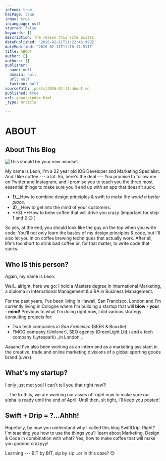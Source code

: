 ```yaml
---
inFeed: true
hasPage: true
inNav: true
inLanguage: null
starred: false
keywords: []
description: The reason this site exists.
datePublished: '2016-02-11T11:22:46.990Z'
dateModified: '2016-02-11T11:16:17.511Z'
title: ABOUT
author: []
authors: []
publisher:
  name: null
  domain: null
  url: null
  favicon: null
sourcePath: _posts/2016-02-11-about.md
published: true
url: about/index.html
_type: Article

---
```

# ABOUT

## About This Blog
![This should be your new mindset.](https://the-grid-user-content.s3-us-west-2.amazonaws.com/6e59025f-6d47-47b8-9287-bd3a65f93ad6.jpg)

My name is Leon, I'm a 22 year old iOS Developer and Marketing Specialist. And I like coffee --- a lot. So, here's the deal --- You promise to follow me on Twitter and Instagram, and I promise you to teach you the three most essential things to make sure you'll end up with an app that doesn't suck: 

* **1)**__How to combine design principles & swift to _make the world a better place_.
* **2)**__How to get into the mind of your customers.
* **3) **How to brew coffee that will drive you crazy (important for step 1 and 2 😉 )

So yes, at the end, you should look like the guy on the top when you write code: You'll not only learn the basics of my design principles & code, but I'll also let you in on coffee brewing techniques that actually work. After all, life's too short to drink bad coffee or, for that matter, to write code that sucks. 

## Who IS this person?

Again, my name is Leon. 

Well...alright, here we go: I hold a Masters degree in International Marketing, a diploma in International Management & a BA in Business Management.

For the past years, I've been living in Hawaii, San Francisco, London and I'm currently living in Cologne where I'm building a startup that will **blow - your - mind!** Previous to what I'm doing right now, I did various strategy consulting projects for: 

* Two tech companies _in San Francisco_ (SEEK & Bouxtie)
* FMCG company (Unilever), SEO agency (GreenLight Ltd.) and a tech company (Lytespark) _in London _

Aaaand I've also been working as an intern and as a marketing assistant in the creative, trade and online marketing divisions of a global sporting goods brand (uvex).

## What's my startup?

I only just met you! I can't tell you that right now?!

...The truth is, we are working our asses off right now to make sure our alpha is ready until the end of April. Until then, sit tight, I'll keep you posted!

## Swift + Drip = ?...Ahhh!

Hopefully, by now you understand why I called this blog SwiftDrip. Right? I'm teaching you how to use the things you'll learn about Marketing, Design & Code in combination with what? Yes, how to make coffee that will make you gooooo crazyyy! 

Learning --- BIT by BIT, sip by sip...or in this case? 😊
